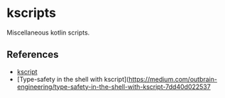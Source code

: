 # kscripts

Miscellaneous kotlin scripts.

## References

- [kscript](https://github.com/holgerbrandl/kscript)
- [Type-safety in the shell with kscript](https://medium.com/outbrain-engineering/type-safety-in-the-shell-with-kscript-7dd40d022537
